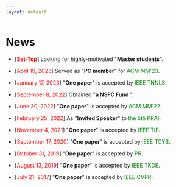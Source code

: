 ```yaml
---
layout: default
---
```


# News

<ul>
<p style="margin-top: 6px;"><li>[<font color="red"><b>Set-Top</b></font>] Looking for highly-motivated "<b>Master students</b>".

<p style="margin-top: 6px;"><li>[<font color="red">April 19, 2023</font>] Served as "<b>PC member</b>" for <font color="green">ACM MM'23</font>.</li></p> 
 
<p style="margin-top: 6px;"><li>[<font color="red">January 17, 2023</font>] "<b>One paper</b>" is accepted by <font color="green">IEEE TNNLS</font>.</li></p> 
 
<p style="margin-top: 6px;"><li>[<font color="red">September 8, 2022</font>] Obtained "<b>a NSFC Fund </b>".
 
<p style="margin-top: 6px;"><li>[<font color="red">June 30, 2022</font>] "<b>One paper</b>" is accepted by <font color="green">ACM MM'22</font>.</li></p>
 
<p style="margin-top: 6px;"><li>[<font color="red">February 25, 2022</font>] As "<b>Invited Speaker</b>" to <font color="green"> the 5th PRAI</font>.</li></p>
 
<!-- <p style="margin-top: 6px;"><li>[<font color="red">December 24, 2021</font>] Invited to be a member of "<b>The BAAI Young Scientist Association (Qingyuan Club)</b>".-->  
  
<p style="margin-top: 6px;"><li>[<font color="red">November 4, 2021</font>] "<b>One paper</b>" is accepted by <font color="green">IEEE TIP</font>.</li></p>  

<p style="margin-top: 6px;"><li>[<font color="red">September 17, 2020</font>] "<b>One paper</b>" is accepted by <font color="green">IEEE TCYB</font>.</li></p>

<!-- <p style="margin-top: 6px;"><li>[<font color="red">February 7, 2020</font>] "<b>One paper</b>" is accepted by <font color="green">Chinese Journal of Computers (CJC))</font>.</li></p>-->

<p style="margin-top: 6px;"><li>[<font color="red">October 31, 2019</font>] "<b>One paper</b>" is accepted by <font color="green">PR</font>.</li></p>

<p style="margin-top: 6px;"><li>[<font color="red">August 13, 2019</font>] "<b>One paper</b>" is accepted by <font color="green">IEEE TKDE</font>.</li></p>
 
<p style="margin-top: 6px;"><li>[<font color="red">July 21, 2017</font>]  "<b>One paper</b>" is accepted by <font color="green">IEEE CVPR</font>.</li></p>
